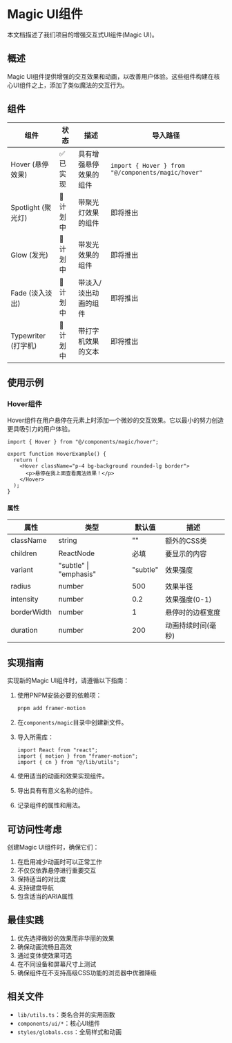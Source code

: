 # Magic UI组件

本文档描述了我们项目的增强交互式UI组件(Magic UI)。

## 概述

Magic UI组件提供增强的交互效果和动画，以改善用户体验。这些组件构建在核心UI组件之上，添加了类似魔法的交互行为。

## 组件

| 组件 | 状态 | 描述 | 导入路径 |
|-----------|--------|-------------|------------|
| Hover (悬停效果) | ✅ 已实现 | 具有增强悬停效果的组件 | `import { Hover } from "@/components/magic/hover"` |
| Spotlight (聚光灯) | 🔄 计划中 | 带聚光灯效果的组件 | 即将推出 |
| Glow (发光) | 🔄 计划中 | 带发光效果的组件 | 即将推出 |
| Fade (淡入淡出) | 🔄 计划中 | 带淡入/淡出动画的组件 | 即将推出 |
| Typewriter (打字机) | 🔄 计划中 | 带打字机效果的文本 | 即将推出 |

## 使用示例

### Hover组件

Hover组件在用户悬停在元素上时添加一个微妙的交互效果。它以最小的努力创造更具吸引力的用户体验。

```tsx
import { Hover } from "@/components/magic/hover";

export function HoverExample() {
  return (
    <Hover className="p-4 bg-background rounded-lg border">
      <p>悬停在我上面查看魔法效果！</p>
    </Hover>
  );
}
```

#### 属性

| 属性 | 类型 | 默认值 | 描述 |
|------|------|---------|-------------|
| className | string | "" | 额外的CSS类 |
| children | ReactNode | 必填 | 要显示的内容 |
| variant | "subtle" \| "emphasis" | "subtle" | 效果强度 |
| radius | number | 500 | 效果半径 |
| intensity | number | 0.2 | 效果强度(0-1) |
| borderWidth | number | 1 | 悬停时的边框宽度 |
| duration | number | 200 | 动画持续时间(毫秒) |

## 实现指南

实现新的Magic UI组件时，请遵循以下指南：

1. 使用PNPM安装必要的依赖项：
   ```bash
   pnpm add framer-motion
   ```

2. 在`components/magic`目录中创建新文件。

3. 导入所需库：
   ```tsx
   import React from "react";
   import { motion } from "framer-motion";
   import { cn } from "@/lib/utils";
   ```

4. 使用适当的动画和效果实现组件。

5. 导出具有有意义名称的组件。

6. 记录组件的属性和用法。

## 可访问性考虑

创建Magic UI组件时，确保它们：

1. 在启用减少动画时可以正常工作
2. 不仅仅依靠悬停进行重要交互
3. 保持适当的对比度
4. 支持键盘导航
5. 包含适当的ARIA属性

## 最佳实践

1. 优先选择微妙的效果而非华丽的效果
2. 确保动画流畅且高效
3. 通过变体使效果可选
4. 在不同设备和屏幕尺寸上测试
5. 确保组件在不支持高级CSS功能的浏览器中优雅降级

## 相关文件

- `lib/utils.ts`：类名合并的实用函数
- `components/ui/*`：核心UI组件
- `styles/globals.css`：全局样式和动画 